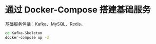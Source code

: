 # 通过 Docker-Compose 搭建基础服务

基础服务包括：Kafka、MySQL、Redis。  

```bash
cd Kafka-Skeleton
docker-compose up -d
```


